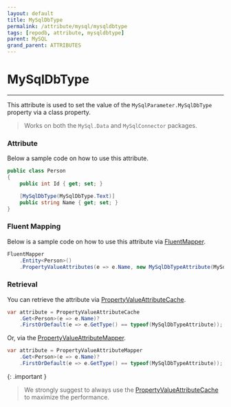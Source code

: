 ```yaml
---
layout: default
title: MySqlDbType
permalink: /attribute/mysql/mysqldbtype
tags: [repodb, attribute, mysqldbtype]
parent: MySQL
grand_parent: ATTRIBUTES
---
```


# MySqlDbType

---

This attribute is used to set the value of the `MySqlParameter.MySqlDbType` property via a class property.

> Works on both the `MySql.Data` and `MySqlConnector` packages.

### Attribute

Below a sample code on how to use this attribute.

```csharp
public class Person
{
    public int Id { get; set; }

    [MySqlDbType(MySqlDbType.Text)]
    public string Name { get; set; }
}
```

### Fluent Mapping

Below is a sample code on how to use this attribute via [FluentMapper](/mapper/fluentmapper).

```csharp
FluentMapper
    .Entity<Person>()
    .PropertyValueAttributes(e => e.Name, new MySqlDbTypeAttribute(MySqlDbType.Text))
```

### Retrieval

You can retrieve the attribute via [PropertyValueAttributeCache](/cacher/propertyvalueattributecache).

```csharp
var attribute = PropertyValueAttributeCache
    .Get<Person>(e => e.Name)?
    .FirstOrDefault(e => e.GetType() == typeof(MySqlDbTypeAttribute));
```

Or, via the [PropertyValueAttributeMapper](/mapper/propertyvalueattributemapper).

```csharp
var attribute = PropertyValueAttributeMapper
    .Get<Person>(e => e.Name)?
    .FirstOrDefault(e => e.GetType() == typeof(MySqlDbTypeAttribute));
```

{: .important }
> We strongly suggest to always use the [PropertyValueAttributeCache](/cacher/propertyvalueattributecache) to maximize the performance.